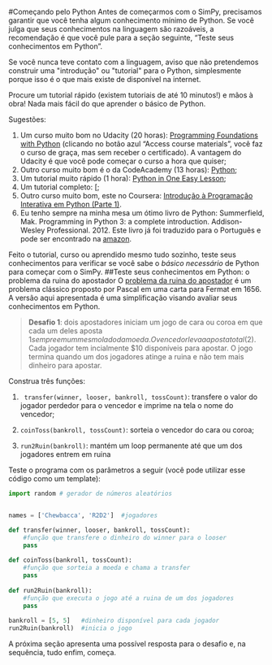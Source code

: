 #Começando pelo Python
Antes de começarmos com o SimPy, precisamos garantir que você tenha algum conhecimento mínimo de Python. Se você julga que seus conhecimentos na linguagem são razoáveis, a recomendação é que você pule para a seção seguinte,  “Teste seus conhecimentos em Python”.

<!---
acho que ficaria melhor inverter a ordem, como comentei anteriormente...

Não, pq precisa instalar antes.
--->

Se você nunca teve contato com a linguagem, aviso que não pretendemos construir uma "introdução" ou "tutorial" para o Python, simplesmente porque isso é o que mais existe de disponível na internet. 

Procure um tutorial rápido (existem tutoriais de até 10 minutos!) e mãos à obra! Nada mais fácil do que aprender o básico de Python.

Sugestões:

1. Um curso muito bom no Udacity (20 horas): [Programming Foundations with Python](https://www.udacity.com/course/programming-foundations-with-python--ud036) (clicando no botão azul “Access course materials”, você faz o curso de graça, mas sem receber o certificado). A vantagem do Udacity é que você pode começar o curso a hora que quiser;
2. Outro curso muito bom é o da CodeAcademy (13 horas): [Python](https://www.codecademy.com/pt-BR/learn/python);
2.	Um tutorial muito rápido (1 hora): [Python in One Easy Lesson](http://cs.stanford.edu/people/nick/python-in-one-easy-lesson/);
3.	Um tutorial completo: [;
4.	Outro curso muito bom, este no Coursera: [Introdução à Programação Interativa em Python (Parte 1)](https://pt.coursera.org/course/interactivepython1).
5.	Eu tenho sempre na minha mesa um ótimo livro de Python: Summerfield, Mak. Programming in Python 3: a complete introduction. Addison-Wesley Professional. 2012. Este livro já foi traduzido para o Português e pode ser encontrado na [amazon](http://www.amazon.com.br/Programa%C3%A7%C3%A3o-Em-Python-Mark-Summerfield/dp/8576083841/ref=sr_1_7?s=books&ie=UTF8&qid=1448738880&sr=1-7&keywords=python).

Feito o tutorial, curso ou aprendido mesmo tudo sozinho, teste seus conhecimentos para verificar se você sabe o *básico* *necessário* de Python para começar com o SimPy.
##Teste seus conhecimentos em Python: o problema da ruina do apostador
O [problema da ruina do apostador](http://en.wikipedia.org/wiki/Gambler%27s_ruin) é um problema clássico proposto por Pascal em uma carta para Fermat em 1656. A versão aqui apresentada é uma simplificação visando avaliar seus conhecimentos em Python.
> **Desafio 1**: dois apostadores iniciam um jogo de cara ou coroa em que cada um deles aposta $1 sempre em um mesmo lado da moeda. O vencedor leva a aposta total ($2). Cada jogador tem incialmente $10 disponíveis para apostar. O jogo termina quando um dos jogadores atinge a ruina e não tem mais dinheiro para apostar.

Construa três funções:

1. ` transfer(winner, looser, bankroll, tossCount)`: transfere o valor do jogador perdedor para o vencedor e imprime na tela o nome do vencedor;

2. ```coinToss(bankroll, tossCount)```: sorteia o vencedor do cara ou coroa;

3. ```run2Ruin(bankroll)```: mantém um loop permanente até que um dos jogadores entrem em ruina


Teste o programa com os parâmetros a seguir (você pode utilizar esse código como um template):


```python
import random # gerador de números aleatórios


names = ['Chewbacca', 'R2D2']  #jogadores

def transfer(winner, looser, bankroll, tossCount):
    #função que transfere o dinheiro do winner para o looser 
    pass
    
def coinToss(bankroll, tossCount):
    #função que sorteia a moeda e chama a transfer
    pass
    
def run2Ruin(bankroll):
    #função que executa o jogo até a ruina de um dos jogadores
    pass
    
bankroll = [5, 5]   #dinheiro disponível para cada jogador
run2Ruin(bankroll)  #inicia o jogo
```

A próxima seção apresenta uma possível resposta para o desafio e, na sequência, tudo enfim, começa.
